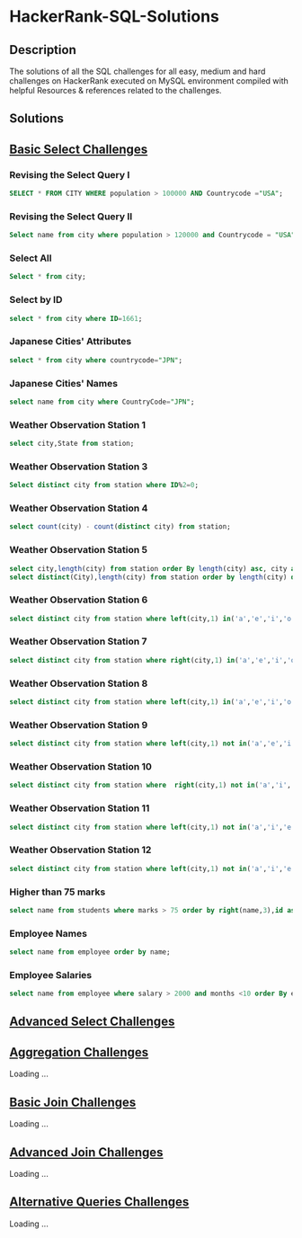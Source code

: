 # HackerRank-SQL-Solutions
## Description

The solutions of all the SQL challenges for all easy, medium and hard challenges on HackerRank executed on MySQL environment compiled with helpful Resources & references related to the challenges.

## Solutions

## [Basic Select Challenges](https://www.hackerrank.com/domains/sql?filters%5Bsubdomains%5D%5B%5D=select)
### Revising the Select Query I
```SQL
SELECT * FROM CITY WHERE population > 100000 AND Countrycode ="USA";
```
### Revising the Select Query II
```SQL
Select name from city where population > 120000 and Countrycode = "USA";
```
### Select All
```SQL
Select * from city;
```
### Select by ID
```SQL
select * from city where ID=1661;
```
### Japanese Cities' Attributes
```SQL
select * from city where countrycode="JPN";
```
### Japanese Cities' Names
```SQL
select name from city where CountryCode="JPN";
```
### Weather Observation Station 1
```SQL
select city,State from station;
```
### Weather Observation Station 3
```SQL
Select distinct city from station where ID%2=0;
```
### Weather Observation Station 4
```SQL
select count(city) - count(distinct city) from station;
```
### Weather Observation Station 5
```SQL
select city,length(city) from station order By length(city) asc, city asc limit 1;
select distinct(City),length(city) from station order by length(city) desc, city asc limit 1;
```
### Weather Observation Station 6
```SQL
select distinct city from station where left(city,1) in('a','e','i','o','u');
```
### Weather Observation Station 7
```SQL
select distinct city from station where right(city,1) in('a','e','i','o','u');
```
### Weather Observation Station 8
```SQL
select distinct city from station where left(city,1) in('a','e','i','o','u') and right(city,1) in('a','e','i','o','u') ;
```
### Weather Observation Station 9
```SQL
select distinct city from station where left(city,1) not in('a','e','i','o','u') ;
```
### Weather Observation Station 10
```SQL
select distinct city from station where  right(city,1) not in('a','i','e','o','u') ;
```
### Weather Observation Station 11
```SQL
select distinct city from station where left(city,1) not in('a','i','e','o','u') or right(city,1) not in('a','i','e','o','u');
```
### Weather Observation Station 12
```SQL
select distinct city from station where left(city,1) not in('a','i','e','o','u') and right(city,1) not in('a','i','e','o','u') ;
```
### Higher than 75 marks
```SQL
select name from students where marks > 75 order by right(name,3),id asc;
```
### Employee Names
```SQL
select name from employee order by name;
```
### Employee Salaries
```SQL
select name from employee where salary > 2000 and months <10 order By employee_id;
 ```

## [ Advanced Select Challenges](https://www.hackerrank.com/domains/sql?filters%5Bsubdomains%5D%5B%5D=advanced-select)

## [Aggregation Challenges](https://www.hackerrank.com/domains/sql?filters%5Bsubdomains%5D%5B%5D=aggregation)
Loading ...
## [Basic Join Challenges](https://www.hackerrank.com/domains/sql?filters%5Bsubdomains%5D%5B%5D=join)[]()
Loading ...
## [Advanced Join Challenges](https://www.hackerrank.com/domains/sql?filters%5Bsubdomains%5D%5B%5D=advanced-join)
Loading ...
## [Alternative Queries Challenges](https://www.hackerrank.com/domains/sql?filters%5Bsubdomains%5D%5B%5D=alternative-queries)

Loading ...
